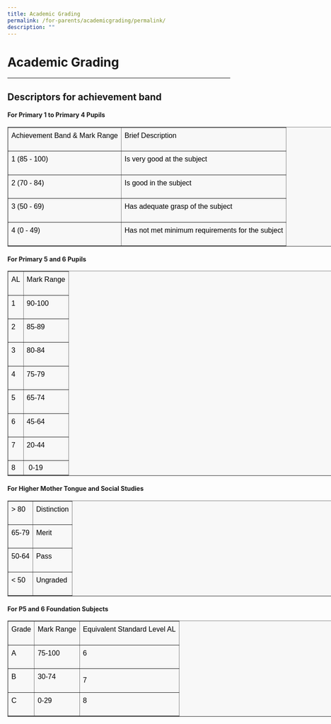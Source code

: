 ```yaml
---
title: Academic Grading
permalink: /for-parents/academicgrading/permalink/
description: ""
---
```

Academic Grading
================

  

---

Descriptors for achievement band
--------------------------------

  
  

#### **For Primary 1 to Primary 4 Pupils**
<table border="1" cellspacing="0" cellpadding="5" style="margin: 0px; outline: 0px; padding: 0px; color: rgb(0, 0, 0); font-family: Raleway, sans-serif; font-size: 16px; font-style: normal; font-variant-ligatures: normal; font-variant-caps: normal; font-weight: 400; letter-spacing: normal; orphans: 2; text-align: left; text-transform: none; white-space: normal; widows: 2; word-spacing: 0px; -webkit-text-stroke-width: 0px; background-color: rgba(248, 248, 248, 0.9); text-decoration-thickness: initial; text-decoration-style: initial; text-decoration-color: initial; width: 972px;"><tbody style="margin: 0px; outline: 0px; padding: 0px;"><tr style="margin: 0px; outline: 0px; padding: 0px;"><td style="margin: 0px; outline: 0px; padding: 7px;"><p style="margin: 0px 0px 1em; outline: 0px; padding: 0px; line-height: 22.4px;">Achievement Band &amp; Mark Range</p></td><td style="margin: 0px; outline: 0px; padding: 7px;"><p style="margin: 0px 0px 1em; outline: 0px; padding: 0px; line-height: 22.4px;">Brief Description</p></td></tr><tr style="margin: 0px; outline: 0px; padding: 0px;"><td style="margin: 0px; outline: 0px; padding: 7px;"><p style="margin: 0px 0px 1em; outline: 0px; padding: 0px; line-height: 22.4px;">1 (85 - 100)</p></td><td style="margin: 0px; outline: 0px; padding: 7px;"><p style="margin: 0px 0px 1em; outline: 0px; padding: 0px; line-height: 22.4px;">Is very good at the subject</p></td></tr><tr style="margin: 0px; outline: 0px; padding: 0px;"><td style="margin: 0px; outline: 0px; padding: 7px;"><p style="margin: 0px 0px 1em; outline: 0px; padding: 0px; line-height: 22.4px;">2 (70 - 84)</p></td><td style="margin: 0px; outline: 0px; padding: 7px;"><p style="margin: 0px 0px 1em; outline: 0px; padding: 0px; line-height: 22.4px;">Is good in the subject</p></td></tr><tr style="margin: 0px; outline: 0px; padding: 0px;"><td style="margin: 0px; outline: 0px; padding: 7px;"><p style="margin: 0px 0px 1em; outline: 0px; padding: 0px; line-height: 22.4px;">3 (50 - 69)</p></td><td style="margin: 0px; outline: 0px; padding: 7px;"><p style="margin: 0px 0px 1em; outline: 0px; padding: 0px; line-height: 22.4px;">Has adequate grasp of the subject</p></td></tr><tr style="margin: 0px; outline: 0px; padding: 0px;"><td style="margin: 0px; outline: 0px; padding: 7px;"><p style="margin: 0px 0px 1em; outline: 0px; padding: 0px; line-height: 22.4px;">4 (0 - 49)</p></td><td style="margin: 0px; outline: 0px; padding: 7px;"><p style="margin: 0px 0px 1em; outline: 0px; padding: 0px; line-height: 22.4px;">Has not met minimum requirements for the subject</p></td></tr></tbody></table>

#### **For Primary 5 and 6 Pupils**
<table border="1" cellspacing="0" cellpadding="5" style="margin: 0px; outline: 0px; padding: 0px; color: rgb(0, 0, 0); font-family: Raleway, sans-serif; font-size: 16px; font-style: normal; font-variant-ligatures: normal; font-variant-caps: normal; font-weight: 400; letter-spacing: normal; orphans: 2; text-align: left; text-transform: none; white-space: normal; widows: 2; word-spacing: 0px; -webkit-text-stroke-width: 0px; background-color: rgba(248, 248, 248, 0.9); text-decoration-thickness: initial; text-decoration-style: initial; text-decoration-color: initial; width: 972px;"><tbody style="margin: 0px; outline: 0px; padding: 0px;"><tr style="margin: 0px; outline: 0px; padding: 0px;"><td style="margin: 0px; outline: 0px; padding: 7px;"><p style="margin: 0px 0px 1em; outline: 0px; padding: 0px; line-height: 22.4px;">AL</p></td><td style="margin: 0px; outline: 0px; padding: 7px;"><p style="margin: 0px 0px 1em; outline: 0px; padding: 0px; line-height: 22.4px;">Mark Range</p></td></tr><tr style="margin: 0px; outline: 0px; padding: 0px;"><td style="margin: 0px; outline: 0px; padding: 7px;"><p style="margin: 0px 0px 1em; outline: 0px; padding: 0px; line-height: 22.4px;">1</p></td><td style="margin: 0px; outline: 0px; padding: 7px;"><p style="margin: 0px 0px 1em; outline: 0px; padding: 0px; line-height: 22.4px;">90-100</p></td></tr><tr style="margin: 0px; outline: 0px; padding: 0px;"><td style="margin: 0px; outline: 0px; padding: 7px;"><p style="margin: 0px 0px 1em; outline: 0px; padding: 0px; line-height: 22.4px;">2</p></td><td style="margin: 0px; outline: 0px; padding: 7px;"><p style="margin: 0px 0px 1em; outline: 0px; padding: 0px; line-height: 22.4px;">85-89</p></td></tr><tr style="margin: 0px; outline: 0px; padding: 0px;"><td style="margin: 0px; outline: 0px; padding: 7px;"><p style="margin: 0px 0px 1em; outline: 0px; padding: 0px; line-height: 22.4px;">3</p></td><td style="margin: 0px; outline: 0px; padding: 7px;"><p style="margin: 0px 0px 1em; outline: 0px; padding: 0px; line-height: 22.4px;">80-84</p></td></tr><tr style="margin: 0px; outline: 0px; padding: 0px;"><td style="margin: 0px; outline: 0px; padding: 7px;"><p style="margin: 0px 0px 1em; outline: 0px; padding: 0px; line-height: 22.4px;">4</p></td><td style="margin: 0px; outline: 0px; padding: 7px;"><p style="margin: 0px 0px 1em; outline: 0px; padding: 0px; line-height: 22.4px;">75-79</p></td></tr><tr style="margin: 0px; outline: 0px; padding: 0px;"><td style="margin: 0px; outline: 0px; padding: 7px;"><p style="margin: 0px 0px 1em; outline: 0px; padding: 0px; line-height: 22.4px;">5</p></td><td style="margin: 0px; outline: 0px; padding: 7px;"><p style="margin: 0px 0px 1em; outline: 0px; padding: 0px; line-height: 22.4px;">65-74</p></td></tr><tr style="margin: 0px; outline: 0px; padding: 0px;"><td style="margin: 0px; outline: 0px; padding: 7px;"><p style="margin: 0px 0px 1em; outline: 0px; padding: 0px; line-height: 22.4px;">6</p></td><td style="margin: 0px; outline: 0px; padding: 7px;"><p style="margin: 0px 0px 1em; outline: 0px; padding: 0px; line-height: 22.4px;">45-64</p></td></tr><tr style="margin: 0px; outline: 0px; padding: 0px;"><td style="margin: 0px; outline: 0px; padding: 7px;"><p style="margin: 0px 0px 1em; outline: 0px; padding: 0px; line-height: 22.4px;">7</p></td><td style="margin: 0px; outline: 0px; padding: 7px;"><p style="margin: 0px 0px 1em; outline: 0px; padding: 0px; line-height: 22.4px;">20-44</p></td></tr><tr style="margin: 0px; outline: 0px; padding: 0px;"><td style="margin: 0px; outline: 0px; padding: 7px;">8</td><td style="margin: 0px; outline: 0px; padding: 7px;">&nbsp;0-19</td></tr></tbody></table>

#### **For Higher Mother Tongue and Social Studies**
<table border="1" cellspacing="0" cellpadding="5" style="margin: 0px; outline: 0px; padding: 0px; color: rgb(0, 0, 0); font-family: Raleway, sans-serif; font-size: 16px; font-style: normal; font-variant-ligatures: normal; font-variant-caps: normal; font-weight: 400; letter-spacing: normal; orphans: 2; text-align: left; text-transform: none; white-space: normal; widows: 2; word-spacing: 0px; -webkit-text-stroke-width: 0px; background-color: rgba(248, 248, 248, 0.9); text-decoration-thickness: initial; text-decoration-style: initial; text-decoration-color: initial; width: 972px;"><tbody style="margin: 0px; outline: 0px; padding: 0px;"><tr style="margin: 0px; outline: 0px; padding: 0px;"><td style="margin: 0px; outline: 0px; padding: 7px;"><p style="margin: 0px 0px 1em; outline: 0px; padding: 0px; line-height: 22.4px;">&gt; 80</p></td><td style="margin: 0px; outline: 0px; padding: 7px;"><p style="margin: 0px 0px 1em; outline: 0px; padding: 0px; line-height: 22.4px;">Distinction</p></td></tr><tr style="margin: 0px; outline: 0px; padding: 0px;"><td style="margin: 0px; outline: 0px; padding: 7px;"><p style="margin: 0px 0px 1em; outline: 0px; padding: 0px; line-height: 22.4px;">65-79</p></td><td style="margin: 0px; outline: 0px; padding: 7px;"><p style="margin: 0px 0px 1em; outline: 0px; padding: 0px; line-height: 22.4px;">Merit</p></td></tr><tr style="margin: 0px; outline: 0px; padding: 0px;"><td style="margin: 0px; outline: 0px; padding: 7px;"><p style="margin: 0px 0px 1em; outline: 0px; padding: 0px; line-height: 22.4px;">50-64</p></td><td style="margin: 0px; outline: 0px; padding: 7px;"><p style="margin: 0px 0px 1em; outline: 0px; padding: 0px; line-height: 22.4px;">Pass</p></td></tr><tr style="margin: 0px; outline: 0px; padding: 0px;"><td style="margin: 0px; outline: 0px; padding: 7px;"><p style="margin: 0px 0px 1em; outline: 0px; padding: 0px; line-height: 22.4px;">&lt; 50</p></td><td style="margin: 0px; outline: 0px; padding: 7px;"><p style="margin: 0px 0px 1em; outline: 0px; padding: 0px; line-height: 22.4px;">Ungraded</p></td></tr></tbody></table>

#### **For P5 and 6 Foundation Subjects**
<table border="1" cellspacing="0" cellpadding="5" style="margin: 0px; outline: 0px; padding: 0px; color: rgb(0, 0, 0); font-family: Raleway, sans-serif; font-size: 16px; font-style: normal; font-variant-ligatures: normal; font-variant-caps: normal; font-weight: 400; letter-spacing: normal; orphans: 2; text-align: left; text-transform: none; white-space: normal; widows: 2; word-spacing: 0px; -webkit-text-stroke-width: 0px; background-color: rgba(248, 248, 248, 0.9); text-decoration-thickness: initial; text-decoration-style: initial; text-decoration-color: initial; width: 972px;"><tbody style="margin: 0px; outline: 0px; padding: 0px;"><tr style="margin: 0px; outline: 0px; padding: 0px;"><td style="margin: 0px; outline: 0px; padding: 7px;"><p style="margin: 0px 0px 1em; outline: 0px; padding: 0px; line-height: 22.4px;">Grade</p></td><td style="margin: 0px; outline: 0px; padding: 7px;"><p style="margin: 0px 0px 1em; outline: 0px; padding: 0px; line-height: 22.4px;">Mark Range</p></td><td style="margin: 0px; outline: 0px; padding: 7px;"><p style="margin: 0px 0px 1em; outline: 0px; padding: 0px; line-height: 22.4px;">Equivalent Standard Level AL</p></td></tr><tr style="margin: 0px; outline: 0px; padding: 0px;"><td style="margin: 0px; outline: 0px; padding: 7px;"><p style="margin: 0px 0px 1em; outline: 0px; padding: 0px; line-height: 22.4px;">A</p></td><td style="margin: 0px; outline: 0px; padding: 7px;"><p style="margin: 0px 0px 1em; outline: 0px; padding: 0px; line-height: 22.4px;">75-100</p></td><td style="margin: 0px; outline: 0px; padding: 7px;"><p style="margin: 0px 0px 1em; outline: 0px; padding: 0px; line-height: 22.4px;">6</p></td></tr><tr style="margin: 0px; outline: 0px; padding: 0px;"><td style="margin: 0px; outline: 0px; padding: 7px;"><p style="margin: 0px 0px 1em; outline: 0px; padding: 0px; line-height: 22.4px;">B</p></td><td style="margin: 0px; outline: 0px; padding: 7px;"><p style="margin: 0px 0px 1em; outline: 0px; padding: 0px; line-height: 22.4px;">30-74</p></td><td style="margin: 0px; outline: 0px; padding: 7px;">7</td></tr><tr style="margin: 0px; outline: 0px; padding: 0px;"><td style="margin: 0px; outline: 0px; padding: 7px;"><p style="margin: 0px 0px 1em; outline: 0px; padding: 0px; line-height: 22.4px;">C</p></td><td style="margin: 0px; outline: 0px; padding: 7px;"><p style="margin: 0px 0px 1em; outline: 0px; padding: 0px; line-height: 22.4px;">0-29</p></td><td style="margin: 0px; outline: 0px; padding: 7px;"><p style="margin: 0px 0px 1em; outline: 0px; padding: 0px; line-height: 22.4px;">8</p></td></tr></tbody></table>